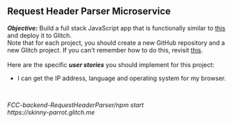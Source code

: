 ## Request Header Parser Microservice
<b><i>Objective:</i></b> Build a full stack JavaScript app that is functionally similar to [this](https://cryptic-ridge-9197.herokuapp.com/api/whoami) and deploy it to Glitch.<br>
Note that for each project, you should create a new GitHub repository and a new Glitch project. If you can't remember how to do this, revisit [this](https://freecodecamp.org/challenges/get-set-for-our-api-development-projects).<br>
<br>
Here are the specific <b><i>user stories</i></b> you should implement for this project:
<br>
 - I can get the IP address, language and operating system for my browser.
<br>
<p><i>FCC-backend-RequestHeaderParser/npm start</i>
<br>
<i>https://skinny-parrot.glitch.me</i>